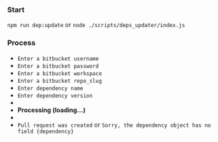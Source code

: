 ### Start
`npm run dep:update` or `node ./scripts/deps_updater/index.js`

### Process
- `Enter a bitbucket username`
- `Enter a bitbucket password` 
- `Enter a bitbucket workspace`
- `Enter a bitbucket repo_slug`
- `Enter dependency name`
- `Enter dependency version`
-  
- **Processing (loading...)**
-  
- `Pull request was created` or `Sorry, the dependency object has no field {dependency}`
